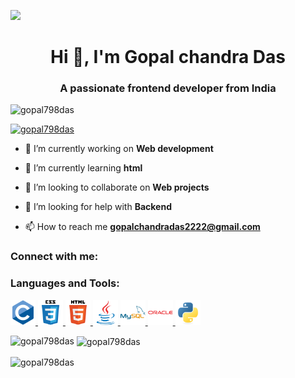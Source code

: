 <img src="https://readme-typing-svg.demolab.com?font=Patrick+Hand+SC&size=48&duration=2000&pause=300&color=GREEN&width=650&height=100&lines=Hi%2C+this+is+Gopal+Chandra+Das.;Follow+me+%E2%9D%A4%EF%B8%8F"><h1 align="center">Hi 👋, I'm Gopal chandra Das</h1>
<h3 align="center">A passionate frontend developer from India</h3>

<p align="left"> <img src="https://komarev.com/ghpvc/?username=gopal798das&label=Profile%20views&color=0e75b6&style=flat" alt="gopal798das" /> </p>

<p align="left"> <a href="https://github.com/ryo-ma/github-profile-trophy"><img src="https://github-profile-trophy.vercel.app/?username=gopal798das" alt="gopal798das" /></a> </p>

- 🔭 I’m currently working on **Web development**

- 🌱 I’m currently learning **html**

- 👯 I’m looking to collaborate on **Web projects**

- 🤝 I’m looking for help with **Backend**

- 📫 How to reach me **gopalchandradas2222@gmail.com**

<h3 align="left">Connect with me:</h3>
<p align="left">
</p>

<h3 align="left">Languages and Tools:</h3>
<p align="left"> <a href="https://www.cprogramming.com/" target="_blank" rel="noreferrer"> <img src="https://raw.githubusercontent.com/devicons/devicon/master/icons/c/c-original.svg" alt="c" width="40" height="40"/> </a> <a href="https://www.w3schools.com/css/" target="_blank" rel="noreferrer"> <img src="https://raw.githubusercontent.com/devicons/devicon/master/icons/css3/css3-original-wordmark.svg" alt="css3" width="40" height="40"/> </a> <a href="https://www.w3.org/html/" target="_blank" rel="noreferrer"> <img src="https://raw.githubusercontent.com/devicons/devicon/master/icons/html5/html5-original-wordmark.svg" alt="html5" width="40" height="40"/> </a> <a href="https://www.java.com" target="_blank" rel="noreferrer"> <img src="https://raw.githubusercontent.com/devicons/devicon/master/icons/java/java-original.svg" alt="java" width="40" height="40"/> </a> <a href="https://www.mysql.com/" target="_blank" rel="noreferrer"> <img src="https://raw.githubusercontent.com/devicons/devicon/master/icons/mysql/mysql-original-wordmark.svg" alt="mysql" width="40" height="40"/> </a> <a href="https://www.oracle.com/" target="_blank" rel="noreferrer"> <img src="https://raw.githubusercontent.com/devicons/devicon/master/icons/oracle/oracle-original.svg" alt="oracle" width="40" height="40"/> </a> <a href="https://www.python.org" target="_blank" rel="noreferrer"> <img src="https://raw.githubusercontent.com/devicons/devicon/master/icons/python/python-original.svg" alt="python" width="40" height="40"/> </a> </p>

<p><img align="left" src="https://github-readme-stats.vercel.app/api/top-langs?username=gopal798das&show_icons=true&locale=en&layout=compact" alt="gopal798das" /></p>

<p>&nbsp;<img align="center" src="https://github-readme-stats.vercel.app/api?username=gopal798das&show_icons=true&locale=en" alt="gopal798das" /></p>

<p><img align="center" src="https://github-readme-streak-stats.herokuapp.com/?user=gopal798das&" alt="gopal798das" /></p>
